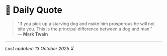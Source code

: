 # 📜 Daily Quote

> "If you pick up a starving dog and make him prosperous he will not bite you. This is the principal difference between a dog and man."  
> — **Mark Twain**

---

_Last updated: 13 October 2025 ⏳_

